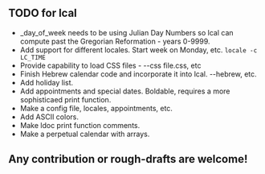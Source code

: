 ## TODO for lcal

* _day_of_week needs to be using Julian Day Numbers so lcal can compute past
  the Gregorian Reformation - years 0-9999.
* Add support for different locales. Start week on Monday, etc. `locale -c LC_TIME`
* Provide capability to load CSS files - --css file.css, etc
* Finish Hebrew calendar code and incorporate it into lcal. --hebrew, etc.
* Add holiday list.
* Add appointments and special dates. Boldable, requires a more sophisticaed print
  function.
* Make a config file, locales, appointments, etc.
* Add ASCII colors.
* Make ldoc print function comments.
* Make a perpetual calendar with arrays.

## Any contribution or rough-drafts are welcome!
